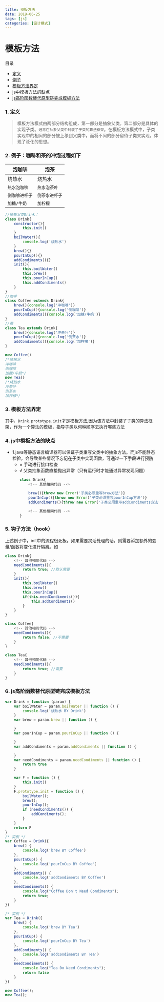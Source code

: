 ```yaml
---
title: 模板方法
date: 2019-06-25
tags: [js]
categories: [设计模式]
---
```

# 模板方法
目录
- [定义](#define)
- [例子](#example)
- [模板方法界定](#template)
- [js中模板方法的缺点](#weak)
- [js高阶函数替代原型链完成模板方法](#function)

<span id="difine" />

### 1. 定义
 
> 模板方法模式由两部分结构组成，第一部分是抽象父类，第二部分是具体的实现子类。`通常在抽象父类中封装了子类的算法框架`。在模板方法模式中，子类实现中的相同的部分被上移到父类中，而将不同的部分留待子类来实现。体现了泛化的思想。

<span id="example" />

### 2. 例子：咖啡和茶的冲泡过程如下

泡咖啡|泡茶
---|---
烧热水|烧热水
`热水泡咖啡`|`热水泡茶叶`
`倒咖啡进杯子`|`倒茶水进杯子`
`加糖/牛奶`|`加柠檬`

```js
//抽象父类Drink：
class Drink{
    constructor(){
        this.init()
    }
    boilWater(){
        console.log('烧热水')
    }
    brew(){}
    pourInCup(){}
    addCondiments(){}
    init(){
        this.boilWater()
        this.brew()
        this.pourInCup()
        this.addCondiments()
    }
}
//咖啡
class Coffee extends Drink{
    brew(){console.log('冲咖啡')}
    pourInCup(){console.log('倒咖啡')}
    addCondiments(){console.log('加糖/牛奶')}
}
//茶
class Tea extends Drink{
    brew(){console.log('冲茶叶')}
    pourInCup(){console.log('倒茶水')}
    addCondiments(){console.log('加柠檬')}
}

new Coffee()
/*烧热水
冲咖啡
倒咖啡
加糖/牛奶*/
new Tea()
/*烧热水
冲茶叶
倒茶水
加柠檬*/
```

<span id="template" />

### 3. 模板方法界定
其中，`Drink.prototype.init`才是模板方法,因为该方法中封装了子类的算法框架，作为一个算法的模板，指导子类以何种顺序去执行哪些方法

<span id="weak" />

### 4. js中模板方法的缺点

- 1.java等静态语言编译器可以保证子类重写父类中的抽象方法。而js不能静态检验，会导致某些情况下忘记在子类中实现函数，可通过一下手段进行预防
    - × 手动进行接口检查
    - √ 父类抽象函数直接抛出异常（只有运行时才能通过异常发现问题）
        ```js
        class Drink{
            <!-- 其他相同代码 -->

            brew(){throw new Error('子类必须重写brew方法')}
            pourInCup(){throw new Error('子类必须重写pourInCup方法')}
            addCondiments(){throw new Error('子类必须重写addCondiments方法')}

            <!-- 其他相同代码 -->
        }
        ```

<span id="hook" />

### 5. 钩子方法（hook）

上述例子中，init中的流程很死板，如果需要灵活处理的话，则需要添加额外的变量/函数将变化进行隔离。如
```js
class Drink{
    <!-- 其他相同代码 -->
    needCondiments(){
        return true; //默认需要
    }
    init(){
        this.boilWater()
        this.brew()
        this.pourInCup()
        if(this.needCondiments()){
            this.addCondiments()
        }
    }
}

class Coffee{
    <!-- 其他相同代码 -->
    needCondiments(){
        return false; //不需要
    }
}

class Tea{
    <!-- 其他相同代码 -->
    needCondiments(){
        return true; //需要
    }
}
```


<span id="function" />

### 6. js高阶函数替代原型链完成模板方法
```js
var Drink = function (param) {
    var boilWater = param.boilWater || function () {
        console.log('烧热水 BY Drink')
    }
    var brew = param.brew || function () {

    }
    var pourInCup = param.pourInCup || function () {

    }
    var addCondiments = param.addCondiments || function () {

    }
    var needCondiments = param.needCondiments || function () {
        return true
    }

    var F = function () {
        this.init()
    }
    F.prototype.init = function () {
        boilWater();
        brew();
        pourInCup();
        if (needCondiments()) {
            addCondiments();
        }
    }
    return F
}
/* 实例 */
var Coffee = Drink({
    brew() {
        console.log('brew BY Coffee')
    },
    pourInCup() {
        console.log('pourInCup BY Coffee')
    },
    addCondiments() {
        console.log('addCondiments BY Coffee')
    },
    needCondiments() {
        console.log("Coffee Don't Need Condiments");
        return true;
    }
})

/* 实例 */
var Tea = Drink({
    brew() {
        console.log('brew BY Tea')
    },
    pourInCup() {
        console.log('pourInCup BY Tea')
    },
    addCondiments() {
        console.log('addCondiments BY Tea')
    },
    needCondiments() {
        console.log("Tea Do Need Condiments");
        return false
    }
})

new Coffee();
new Tea();
```